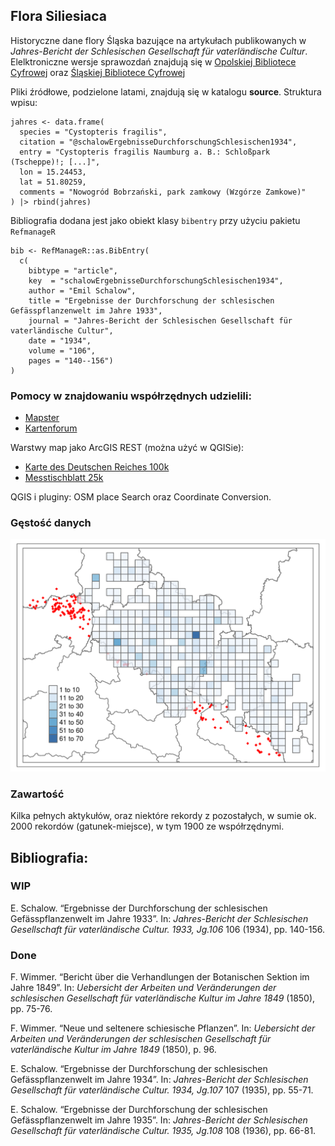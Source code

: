 ## Flora Siliesiaca

Historyczne dane flory Śląska bazujące na artykułach publikowanych w *Jahres-Bericht der Schlesischen Gesellschaft für vaterländische Cultur*. Elelktroniczne wersje sprawozdań znajdują się w [Opolskiej Bibliotece Cyfrowej](https://www.obc.opole.pl/dlibra/publication/8613#structure) oraz [Śląskiej Bibliotece Cyfrowej](https://www.sbc.org.pl/dlibra/publication/11059#structure)

Pliki źródłowe, podzielone latami, znajdują się w katalogu **source**. Struktura wpisu:

```         
jahres <- data.frame(
  species = "Cystopteris fragilis",
  citation = "@schalowErgebnisseDurchforschungSchlesischen1934",
  entry = "Cystopteris fragilis Naumburg a. B.: Schloßpark (Tscheppe)!; [...]",
  lon = 15.24453, 
  lat = 51.80259,
  comments = "Nowogród Bobrzański, park zamkowy (Wzgórze Zamkowe)"
) |> rbind(jahres)
```

Bibliografia dodana jest jako obiekt klasy `bibentry` przy użyciu pakietu `RefmanageR`

```
bib <- RefManageR::as.BibEntry(
  c(
    bibtype = "article",
    key  = "schalowErgebnisseDurchforschungSchlesischen1934",
    author = "Emil Schalow",
    title = "Ergebnisse der Durchforschung der schlesischen Gefässpflanzenwelt im Jahre 1933",
    journal = "Jahres-Bericht der Schlesischen Gesellschaft für vaterländische Cultur",
    date = "1934",
    volume = "106", 
    pages = "140--156")
)

```


### Pomocy w znajdowaniu współrzędnych udzielili:

-   [Mapster](http://igrek.amzp.pl/)
-   [Kartenforum](https://kartenforum.slub-dresden.de/)

Warstwy map jako ArcGIS REST (można użyć w QGISie):

-   [Karte des Deutschen Reiches 100k](https://geoportal.dolnyslask.pl/gprest/services/UMWD_DEUTSCHEN_100/MapServer/)
-   [Messtischblatt 25k](https://geoportal.dolnyslask.pl/gprest/services/UMWD_Messtischblat_nowsze/MapServer/)

QGIS i pluginy: OSM place Search oraz Coordinate Conversion.

### Gęstość danych

![Data density in ATPOL squares (10x10 km)](atpol_plot.png)

### Zawartość

Kilka pełnych aktykułów, oraz niektóre rekordy z pozostałych, w sumie ok. 2000 rekordów (gatunek-miejsce), w tym 1900 ze współrzędnymi.


## Bibliografia:

### WIP
E. Schalow. “Ergebnisse der Durchforschung der schlesischen Gefässpflanzenwelt im Jahre 1933”. In:
_Jahres-Bericht der Schlesischen Gesellschaft für vaterländische Cultur. 1933, Jg.106_ 106 (1934), pp. 140-156.

### Done
F. Wimmer. “Bericht über die Verhandlungen der Botanischen Sektion im Jahre 1849”. In: _Uebersicht der
Arbeiten und Veränderungen der schlesischen Gesellschaft für vaterländische Kultur im Jahre 1849_ (1850), pp.
75-76.

F. Wimmer. “Neue und seltenere schiesische Pflanzen”. In: _Uebersicht der Arbeiten und Veränderungen der
schlesischen Gesellschaft für vaterländische Kultur im Jahre 1849_ (1850), p. 96.

E. Schalow. “Ergebnisse der Durchforschung der schlesischen Gefässpflanzenwelt im Jahre 1934”. In:
_Jahres-Bericht der Schlesischen Gesellschaft für vaterländische Cultur. 1934, Jg.107_ 107 (1935), pp. 55-71.

E. Schalow. “Ergebnisse der Durchforschung der schlesischen Gefässpflanzenwelt im Jahre 1935”. In:
_Jahres-Bericht der Schlesischen Gesellschaft für vaterländische Cultur. 1935, Jg.108_ 108 (1936), pp. 66-81.


